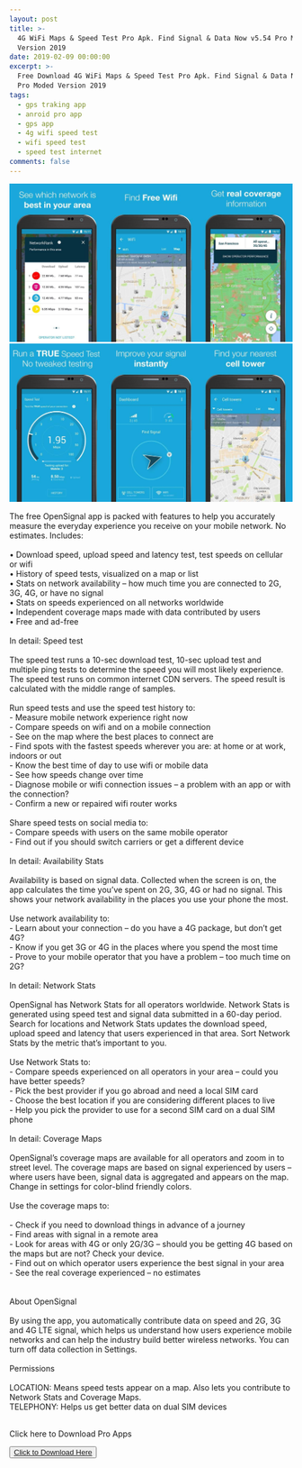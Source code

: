 ```yaml
---
layout: post
title: >-
  4G WiFi Maps & Speed Test Pro Apk. Find Signal & Data Now v5.54 Pro Moded
  Version 2019
date: 2019-02-09 00:00:00
excerpt: >-
  Free Download 4G WiFi Maps & Speed Test Pro Apk. Find Signal & Data Now v5.54
  Pro Moded Version 2019
tags:
  - gps traking app
  - anroid pro app
  - gps app
  - 4g wifi speed test
  - wifi speed test
  - speed test internet
comments: false
---
```


![](/uploads/merge-from-ofoct-1-2.jpg)![](/uploads/merge-from-ofoct-4.jpg)

The free OpenSignal app is packed with features to help you accurately measure the everyday experience you receive on your mobile network. No estimates. Includes: <br><br>• Download speed, upload speed and latency test, test speeds on cellular or wifi <br>• History of speed tests, visualized on a map or list<br>• Stats on network availability – how much time you are connected to 2G, 3G, 4G, or have no signal<br>• Stats on speeds experienced on all networks worldwide<br>• Independent coverage maps made with data contributed by users<br>• Free and ad-free<br><br>In detail: Speed test<br><br>The speed test runs a 10-sec download test, 10-sec upload test and multiple ping tests to determine the speed you will most likely experience. The speed test runs on common internet CDN servers. The speed result is calculated with the middle range of samples. <br><br>Run speed tests and use the speed test history to:<br>- Measure mobile network experience right now <br>- Compare speeds on wifi and on a mobile connection<br>- See on the map where the best places to connect are <br>- Find spots with the fastest speeds wherever you are: at home or at work, indoors or out <br>- Know the best time of day to use wifi or mobile data<br>- See how speeds change over time<br>- Diagnose mobile or wifi connection issues – a problem with an app or with the connection? <br>- Confirm a new or repaired wifi router works<br><br>Share speed tests on social media to:<br>- Compare speeds with users on the same mobile operator<br>- Find out if you should switch carriers or get a different device <br><br>In detail: Availability Stats<br><br>Availability is based on signal data. Collected when the screen is on, the app calculates the time you’ve spent on 2G, 3G, 4G or had no signal. This shows your network availability in the places you use your phone the most. <br><br>Use network availability to: <br>- Learn about your connection – do you have a 4G package, but don’t get 4G? <br>- Know if you get 3G or 4G in the places where you spend the most time<br>- Prove to your mobile operator that you have a problem – too much time on 2G?<br><br>In detail: Network Stats <br><br>OpenSignal has Network Stats for all operators worldwide. Network Stats is generated using speed test and signal data submitted in a 60-day period. Search for locations and Network Stats updates the download speed, upload speed and latency that users experienced in that area. Sort Network Stats by the metric that’s important to you. <br><br>Use Network Stats to:<br>- Compare speeds experienced on all operators in your area – could you have better speeds? <br>- Pick the best provider if you go abroad and need a local SIM card<br>- Choose the best location if you are considering different places to live<br>- Help you pick the provider to use for a second SIM card on a dual SIM phone<br><br>In detail: Coverage Maps<br><br>OpenSignal’s coverage maps are available for all operators and zoom in to street level. The coverage maps are based on signal experienced by users – where users have been, signal data is aggregated and appears on the map. Change in settings for color-blind friendly colors.<br><br>Use the coverage maps to:<br><br>- Check if you need to download things in advance of a journey <br>- Find areas with signal in a remote area <br>- Look for areas with 4G or only 2G/3G – should you be getting 4G based on the maps but are not? Check your device.<br>- Find out on which operator users experience the best signal in your area<br>- See the real coverage experienced – no estimates<br><br><br>About OpenSignal<br><br>By using the app, you automatically contribute data on speed and 2G, 3G and 4G LTE signal, which helps us understand how users experience mobile networks and can help the industry build better wireless networks. You can turn off data collection in Settings.<br><br>Permissions<br><br>LOCATION: Means speed tests appear on a map. Also lets you contribute to Network Stats and Coverage Maps. <br>TELEPHONY: Helps us get better data on dual SIM devices<br> 

Click here to Download Pro Apps

<button><a href="https://openload.co/f/CVpUwTKqMNw"> Click to Download Here </a></button>